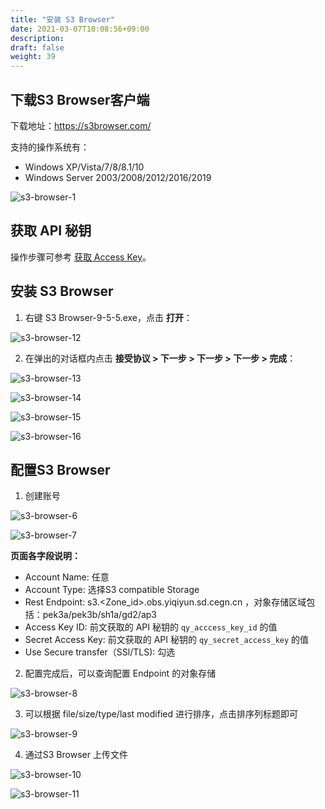 ```yaml
---
title: "安装 S3 Browser"
date: 2021-03-07T10:08:56+09:00
description:
draft: false
weight: 39
---
```


## 下载S3 Browser客户端

下载地址：https://s3browser.com/ 

支持的操作系统有：
- Windows XP/Vista/7/8/8.1/10 
- Windows Server 2003/2008/2012/2016/2019

![s3-browser-1](/storage/object-storage/_images/s3-browser-1.png)

## 获取 API 秘钥

操作步骤可参考 [获取 Access Key](/storage/object-storage/api/practices/signature/#获取-access-key)。

## 安装 S3 Browser

1. 右键 S3 Browser-9-5-5.exe，点击 **打开**：

![s3-browser-12](/storage/object-storage/_images/s3-browser-12.png)

2. 在弹出的对话框内点击 **接受协议 > 下一步 > 下一步 > 下一步 > 完成**：

![s3-browser-13](/storage/object-storage/_images/s3-browser-13.png)

![s3-browser-14](/storage/object-storage/_images/s3-browser-14.png)

![s3-browser-15](/storage/object-storage/_images/s3-browser-15.png)

![s3-browser-16](/storage/object-storage/_images/s3-browser-16.png)

## 配置S3 Browser

1. 创建账号

![s3-browser-6](/storage/object-storage/_images/s3-browser-6.png)

![s3-browser-7](/storage/object-storage/_images/s3-browser-7.png)

**页面各字段说明：**

- Account Name: 任意
- Account Type: 选择S3 compatible Storage
- Rest Endpoint: s3.<Zone_id>.obs.yiqiyun.sd.cegn.cn ，对象存储区域包括：pek3a/pek3b/sh1a/gd2/ap3
- Access Key ID: 前文获取的 API 秘钥的 `qy_acccess_key_id` 的值
- Secret Access Key: 前文获取的 API 秘钥的 `qy_secret_access_key` 的值
- Use Secure transfer（SSl/TLS): 勾选

2. 配置完成后，可以查询配置 Endpoint 的对象存储

![s3-browser-8](/storage/object-storage/_images/s3-browser-8.png)

3. 可以根据 file/size/type/last modified 进行排序，点击排序列标题即可

![s3-browser-9](/storage/object-storage/_images/s3-browser-9.png)

4. 通过S3 Browser 上传文件

![s3-browser-10](/storage/object-storage/_images/s3-browser-10.png)

![s3-browser-11](/storage/object-storage/_images/s3-browser-11.png)